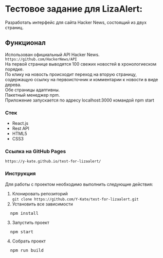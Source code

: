 # Тестовое задание для LizaAlert:
Разработать интерфейс для сайта Hacker News, состоящий из двух страниц.

## Функционал
Использован официальный API Hacker News.  ```https://github.com/HackerNews/API```  
На первой странице выводятся 100 свежих новостей в хронологиеском порядке.  
По клику на новость происходит переход на вторую страницу, содержащую ссылку на первоисточник и комментарии к новости в виде дерева.  
Обе страницы адаптивны.  
Пакетный менеджер npm.  
Приложение запускается по адресу  localhost:3000  командой  npm start  

### Стек
- React.js
- Rest API
- HTML5
- CSS3

### Ссылка на GitHub Pages
```https://y-kate.github.io/test-for-lizaalert/```

### Инструкция
Для работы с проектом необходимо выполнить следующие действия:

1. Клонировать репозиторий  
```git clone https://github.com/Y-Kate/test-for-lizaalert.git```
2. Установить все зависимости
<pre>  npm install </pre>
3. Запустить проект
<pre>  npm start</pre>
4. Собрать проект
<pre>  npm run build</pre>
